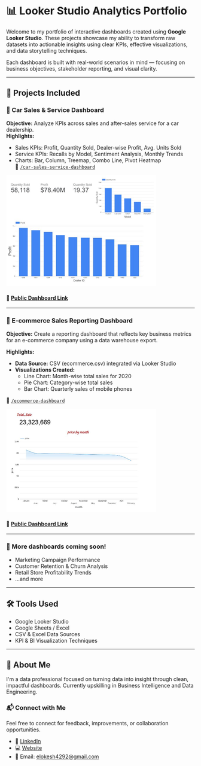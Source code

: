 # 📊 Looker Studio Analytics Portfolio

Welcome to my portfolio of interactive dashboards created using **Google Looker Studio**. These projects showcase my ability to transform raw datasets into actionable insights using clear KPIs, effective visualizations, and data storytelling techniques.

Each dashboard is built with real-world scenarios in mind — focusing on business objectives, stakeholder reporting, and visual clarity.

---

## 🔹 Projects Included

### 🚗 Car Sales & Service Dashboard
**Objective:** Analyze KPIs across sales and after-sales service for a car dealership.  
**Highlights:**
- Sales KPIs: Profit, Quantity Sold, Dealer-wise Profit, Avg. Units Sold
- Service KPIs: Recalls by Model, Sentiment Analysis, Monthly Trends
- Charts: Bar, Column, Treemap, Combo Line, Pivot Heatmap  
📁 [`/car-sales-service-dashboard`](./car-sales-service-dashboard)

<div align="left">
  <img src="car-sales-service-dashboard/Sales-Dashboard.JPG" width="400">
</div>

#### 🔗 [Public Dashboard Link](https://lookerstudio.google.com/reporting/df391c20-7f7c-41f5-a131-826a5e11a38e)

---

### 🛒 E-commerce Sales Reporting Dashboard
**Objective:** Create a reporting dashboard that reflects key business metrics for an e-commerce company using a data warehouse export.

**Highlights:**
- **Data Source:** CSV (ecommerce.csv) integrated via Looker Studio
- **Visualizations Created:**
  - Line Chart: Month-wise total sales for 2020
  - Pie Chart: Category-wise total sales
  - Bar Chart: Quarterly sales of mobile phones

📁 [`/ecommerce-dashboard`](./ecommerce-dashboard)

<div align="left">
  <img src="ecommerce-dashboard/monthly-sales.JPG" width="400">
</div>

#### 🔗 [Public Dashboard Link](https://lookerstudio.google.com/reporting/e0902961-bb19-4f9a-9dc6-3b6e88953398)
---

### 📌 More dashboards coming soon!
- Marketing Campaign Performance
- Customer Retention & Churn Analysis
- Retail Store Profitability Trends
- ...and more

---

## 🛠 Tools Used
- Google Looker Studio
- Google Sheets / Excel
- CSV & Excel Data Sources
- KPI & BI Visualization Techniques

---

## 💼 About Me
I'm a data professional focused on turning data into insight through clean, impactful dashboards. Currently upskilling in Business Intelligence and Data Engineering.

### 📬 Connect with Me
Feel free to connect for feedback, improvements, or collaboration opportunities.
- 💼 [LinkedIn](https://www.linkedin.com/in/eegapuri-lokeshwar-reddy-281327308)
- 💻 [Website](https://elreddy-portfolio.lovable.app)
- 📧 Email: elokesh4292@gmail.com
